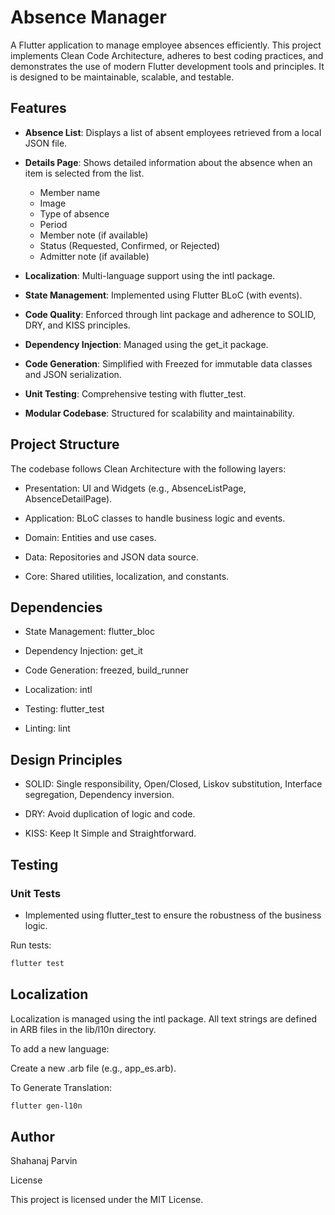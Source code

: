 # Absence Manager

A Flutter application to manage employee absences efficiently. This project implements Clean Code Architecture, adheres to best coding practices, and demonstrates the use of modern Flutter development tools and principles. It is designed to be maintainable, scalable, and testable.

## Features

- **Absence List**: Displays a list of absent employees retrieved from a local JSON file.

- **Details Page**: Shows detailed information about the absence when an item is selected from the list.
    - Member name
    - Image
    - Type of absence
    - Period
    - Member note (if available)
    - Status (Requested, Confirmed, or Rejected)
    - Admitter note (if available)

- **Localization**: Multi-language support using the intl package.

- **State Management**: Implemented using Flutter BLoC (with events).

- **Code Quality**: Enforced through lint package and adherence to SOLID, DRY, and KISS principles.

- **Dependency Injection**: Managed using the get_it package.

- **Code Generation**: Simplified with Freezed for immutable data classes and JSON serialization.

- **Unit Testing**: Comprehensive testing with flutter_test.

- **Modular Codebase**: Structured for scalability and maintainability.

## Project Structure

The codebase follows Clean Architecture with the following layers:

- Presentation: UI and Widgets (e.g., AbsenceListPage, AbsenceDetailPage).

- Application: BLoC classes to handle business logic and events.

- Domain: Entities and use cases.

- Data: Repositories and JSON data source.

- Core: Shared utilities, localization, and constants.

## Dependencies

- State Management: flutter_bloc

- Dependency Injection: get_it

- Code Generation: freezed, build_runner

- Localization: intl

- Testing: flutter_test

- Linting: lint

## Design Principles

- SOLID: Single responsibility, Open/Closed, Liskov substitution, Interface segregation, Dependency inversion.

- DRY: Avoid duplication of logic and code.

- KISS: Keep It Simple and Straightforward.

## Testing

### Unit Tests

- Implemented using flutter_test to ensure the robustness of the business logic.

Run tests:

```bash
flutter test
```

## Localization

Localization is managed using the intl package. All text strings are defined in ARB files in the lib/l10n directory.

To add a new language:

Create a new .arb file (e.g., app_es.arb).

To Generate Translation:

```bash
flutter gen-l10n
```

##  Author

Shahanaj Parvin

License

This project is licensed under the MIT License.

